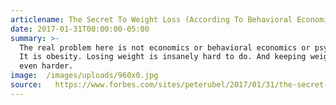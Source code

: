 ```yaml
---
articlename: The Secret To Weight Loss (According To Behavioral Economics)
date: 2017-01-31T00:00:00-05:00
summary: >-
  The real problem here is not economics or behavioral economics or psychology.
  It is obesity. Losing weight is insanely hard to do. And keeping weight off is
  even harder.
image:  /images/uploads/960x0.jpg
source:   https://www.forbes.com/sites/peterubel/2017/01/31/the-secret-to-weight-loss-according-to-behavioral-economics/
---
```


